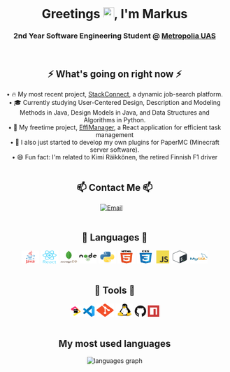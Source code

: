 <div align="center" style="display: inline_block"><br>
  <h1>Greetings <img src="https://media.giphy.com/media/hvRJCLFzcasrR4ia7z/giphy.gif" width="25px" height="25px">, I'm Markus</h1>
  <h3>2nd Year Software Engineering Student @ <a href="https://www.metropolia.fi/en">Metropolia UAS</a></h3>

<br>

<div align="center" style="display: inline_block">
  <h2>⚡️ What's going on right now ⚡️</h2>
    • 🔥 My most recent project, <a href="https://stackconnect.onrender.com/">StackConnect</a>, a dynamic job-search platform. <br>
    • 🎓 Currently studying User-Centered Design, Description and Modeling Methods in Java, Design Models in Java, and Data Structures and Algorithms in Python. <br>
    • 🌱 My freetime project, <a href="https://github.com/MakeLord95/EffiManager">EffiManager</a>, a React application for efficient task management <br>
    • 🧱 I also just started to develop my own plugins for PaperMC (Minecraft server software). <br>
    • 😄 Fun fact: I'm related to Kimi Räikkönen, the retired Finnish F1 driver 
</div>

<br>

<div align="center">
  <h2>📫 Contact Me 📫</h2>
  <a href="mailto:juhani.markus@gmail.com">
    <img src="https://user-images.githubusercontent.com/1412131/58957746-8d342500-87a1-11e9-9c34-4c757712bd27.png" alt="Email" height="40px" width="40px" style="margin-right: 15px;">
  </a>
</div>

<br>

<h2 align="center">🐋 Languages 🐋</h2> 
<div align="center">
  <img alt="Java" src="https://github.com/devicons/devicon/blob/master/icons/java/java-original-wordmark.svg" height="30px" width="40px">
  <img alt="React" src="https://raw.githubusercontent.com/devicons/devicon/master/icons/react/react-original-wordmark.svg" height="30px" width="40px">
  <img alt="MongoDB" src="https://raw.githubusercontent.com/devicons/devicon/master/icons/mongodb/mongodb-original-wordmark.svg" height="30px" width="40px">
  <img alt="Node.js" src="https://raw.githubusercontent.com/devicons/devicon/master/icons/nodejs/nodejs-original-wordmark.svg" height="30px" width="40px">
  <img alt="Python" src="https://raw.githubusercontent.com/devicons/devicon/master/icons/python/python-original.svg" height="30px" width="40px">
  <img alt="HTML5" src="https://raw.githubusercontent.com/devicons/devicon/master/icons/html5/html5-original-wordmark.svg" height="30px" width="40px">
  <img alt="CSS3" src="https://raw.githubusercontent.com/devicons/devicon/master/icons/css3/css3-original-wordmark.svg" height="30px" width="40px">
  <img alt="JavaScript" src="https://raw.githubusercontent.com/devicons/devicon/master/icons/javascript/javascript-original.svg" height="30px" width="30px">
  <img alt="Bash" src="https://raw.githubusercontent.com/devicons/devicon/master/icons/bash/bash-original.svg" height="30px" width="40px">
  <img alt="MySQL" src="https://raw.githubusercontent.com/devicons/devicon/master/icons/mysql/mysql-original-wordmark.svg" height="30px" width="40px">
</div>

<br>

<h2 align="center">🔧 Tools 🔧</h2> 
<div align="center">
  <img alt="JetBrains" src="https://github.com/devicons/devicon/blob/master/icons/jetbrains/jetbrains-original.svg" width="26px">
  <img alt="Visual Studio Code" src="https://raw.githubusercontent.com/github/explore/80688e429a7d4ef2fca1e82350fe8e3517d3494d/topics/visual-studio-code/visual-studio-code.png" width="26px">
  <img alt="Git" src="https://raw.githubusercontent.com/devicons/devicon/master/icons/git/git-original.svg" height="30px" width="40px">
  <img alt="Linux" src="https://raw.githubusercontent.com/devicons/devicon/master/icons/linux/linux-original.svg" height="30px" width="40px">
  <img alt="GitHub" src="https://raw.githubusercontent.com/github/explore/78df643247d429f6cc873026c0622819ad797942/topics/github/github.png" width="26px">
  <img alt="npm" src="https://raw.githubusercontent.com/github/explore/80688e429a7d4ef2fca1e82350fe8e3517d3494d/topics/npm/npm.png" width="26px">
</div>

<br>

<h2 align="center"> My most used languages </h2>
<div align="center">
  <img src="https://github-readme-stats.vercel.app/api/top-langs?username=makelord95&locale=en&hide_title=true&layout=compact&card_width=320&langs_count=5&theme=dracula&hide_border=true" height="150" alt="languages graph" />
</div>

</div>
